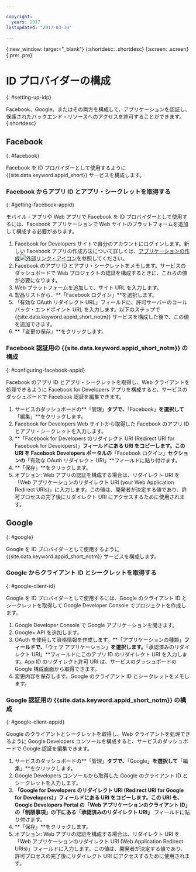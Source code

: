 ```yaml
---

copyright:
  years: 2017
lastupdated: "2017-03-30"

---
```


{:new_window: target="_blank"}
{:shortdesc: .shortdesc}
{:screen: .screen}
{:pre: .pre}

# ID プロバイダーの構成
{: #setting-up-idp}

Facebook、Google、またはその両方を構成して、アプリケーションを認証し、保護されたバックエンド・リソースへのアクセスを許可することができます。
{:shortdesc}


## Facebook
{: #facebook}

Facebook を ID プロバイダーとして使用するように {{site.data.keyword.appid_short}} サービスを構成します。

<!--- ### Sequence diagram
{: #facebook-sequence-diagram}--->

### Facebook からアプリ ID とアプリ・シークレットを取得する
{: #getting-facebook-appid}

モバイル・アプリや Web アプリで Facebook を ID プロバイダーとして使用するには、Facebook アプリケーションで Web サイトのプラットフォームを追加して構成する必要があります。

1. Facebook for Developers サイトで自分のアカウントにログインします。新しい Facebook アプリの作成方法について詳しくは、<a href="https://developers.facebook.com/docs/apps/register" target="_blank">アプリケーションの作成<img src="../../icons/launch-glyph.svg" alt="外部リンク・アイコン"></a>を参照してください。
2. Facebook のアプリ ID とアプリ・シークレットをメモします。サービスのダッシュボードで Web プロジェクトの認証を構成するときに、これらの値が必要になります。
3. Web プラットフォームを追加して、サイト URL を入力します。
4. 製品リストから、**「Facebook ログイン」**を選択します。
5. 「有効な OAuth リダイレクト URL」フィールドに、許可サーバーのコールバック・エンドポイント URL を入力します。以下のステップで {{site.data.keyword.appid_short_notm}} サービスを構成した後で、この値を追加できます。
6. **「変更の保存」**をクリックします。

### Facebook 認証用の {{site.data.keyword.appid_short_notm}} の構成
{: #configuring-facebook-appid}

Facebook のアプリ ID とアプリ・シークレットを取得し、Web クライアントを処理できるように Facebook for Developers アプリを構成すると、サービスのダッシュボードで Facebook 認証を編集できます。

1. サービスのダッシュボードの**「管理」**タブで、**「Facebook」**を選択して**「編集」**をクリックします。
2. Facebook for Developers Web サイトから取得した Facebook のアプリ ID とアプリ・シークレットを入力します。
3. **「Facebook for Developers のリダイレクト URI (Redirect URI for Facebook for Developers)」**フィールドにある URI をコピーします。この URI を Facebook Developers ポータルの**「Facebook ログイン」**セクションの**「有効な OAuth リダイレクト URI」**フィールドに貼り付けます。
4. **「保存」**をクリックします。
5. オプション: Web アプリの認証を構成する場合は、リダイレクト URI を「Web アプリケーションのリダイレクト URI (your Web Application Redirect URIs)」に入力します。この値は、開発者が決定する値であり、許可プロセスの完了後にリダイレクト URI にアクセスするために使用されます。


## Google
{: #google}

Google を ID プロバイダーとして使用するように {{site.data.keyword.appid_short_notm}} サービスを構成します。

<!--- ### Sequence diagram
{: #google-sequence-diagram}--->

### Google からクライアント ID とシークレットを取得する
{: #google-client-id}

Google を ID プロバイダーとして使用するには、Google のクライアント ID とシークレットを取得して Google Developer Console でプロジェクトを作成します。

1. Google Developer Console で Google アプリケーションを開きます。
2. Google+ API を追加します。
3. OAuth を使用して資格情報を作成します。**「アプリケーションの種類」**フィールドで、**「ウェブ アプリケーション」**を選択します。**「承認済みのリダイレクト URI」**フィールドにこのアプリ ID のリダイレクト URI を入力します。App ID のリダイレクト許可 URI は、サービスのダッシュボードの Google 構成画面から取得できます。
4. 変更内容を保存します。Google のクライアント ID とシークレットをメモします。




### Google 認証用の {{site.data.keyword.appid_short_notm}} の構成
{: #google-client-appid}

Google のクライアントとシークレットを取得し、Web クライアントを処理できるように Google Developers コンソールを構成すると、サービスのダッシュボードで Google 認証を編集できます。

1. サービスのダッシュボードの**「管理」**タブで、**「Google」**を選択して**「編集」**をクリックします。
3. Google Developers コンソールから取得した Google のクライアント ID とシークレットを入力します。
4. **「Google for Developers のリダイレクト URI (Redirect URI for Google for Developers)」**フィールドにある URI をコピーします。この URI を、Google Developers Portal の**「Web アプリケーションのクライアント ID」**の**「制限事項」**の下にある**「承認済みのリダイレクト URI」** フィールドに貼り付けます。
5. **「保存」**をクリックします。
6. オプション: Web アプリの認証を構成する場合は、リダイレクト URI を「Web アプリケーションのリダイレクト URI (Web Application Redirect URIs)」フィールドに入力します。この値は、開発者が決定する値であり、許可プロセスの完了後にリダイレクト URI にアクセスするために使用されます。



<!---[## Bring your own OAuth2/OIDC identity provider
{: #oauth2}

### About
{: #oauth2-about}
### Sequence diagram
{: #oauth2-sequence-diagram}
### Configuring AppID for BYOIDP OAuth2 authentication
{: #oauth2-appid} SHAWNA: Is this Interconnect?]--->
